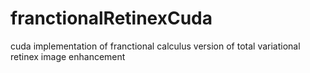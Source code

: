 # franctionalRetinexCuda
cuda implementation of franctional calculus version of total variational retinex image enhancement
